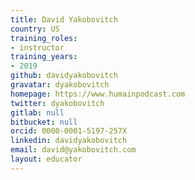 ```yaml
---
title: David Yakobovitch
country: US
training_roles:
- instructor
training_years:
- 2019
github: davidyakobovitch
gravatar: dyakobovitch
homepage: https://www.humainpodcast.com
twitter: dyakobovitch
gitlab: null
bitbucket: null
orcid: 0000-0001-5197-257X
linkedin: davidyakobovitch
email: david@yakobovitch.com
layout: educator
---
```

